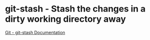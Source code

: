 # git-stash - Stash the changes in a dirty working directory away

[Git - git-stash Documentation](https://git-scm.com/docs/git-stash)
